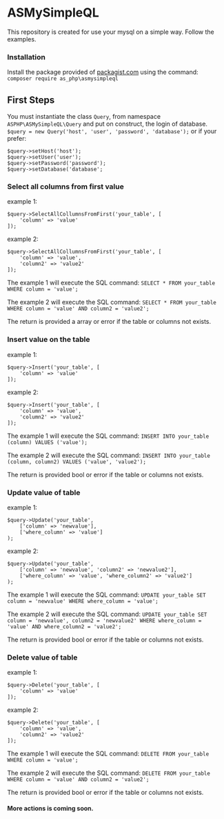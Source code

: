 # ASMySimpleQL
This repository is created for use your mysql on a simple way. Follow the examples.

### Installation
Install the package provided of [packagist.com](packagist.com) using the command: ```composer require as_php\asmysimpleql```

## First Steps
You must instantiate the class ```Query```, from namespace ```ASPHP\ASMySimpleQL\Query``` and put on construct, the login of database.
```$query = new Query('host', 'user', 'password', 'database');```
or if your prefer:
```
$query->setHost('host');
$query->setUser('user');
$query->setPassword('password');
$query->setDatabase('database';
```

### Select all columns from first value
example 1:
```
$query->SelectAllCollumnsFromFirst('your_table', [
    'column' => 'value'
]);
```
example 2:
```
$query->SelectAllCollumnsFromFirst('your_table', [
    'column' => 'value',
    'column2' => 'value2'
]);
```
The example 1 will execute the SQL command: ```SELECT * FROM your_table WHERE column = 'value';```

The example 2 will execute the SQL command: ```SELECT * FROM your_table WHERE column = 'value' AND column2 = 'value2';```

The return is provided a array or error if the table or columns not exists.

### Insert value on the table
example 1:
```
$query->Insert('your_table', [
    'column' => 'value'
]);
```
example 2:
```
$query->Insert('your_table', [
    'column' => 'value',
    'column2' => 'value2'
]);
```
The example 1 will execute the SQL command: ```INSERT INTO your_table (column) VALUES ('value');```

The example 2 will execute the SQL command: ```INSERT INTO your_table (column, column2) VALUES ('value', 'value2');```

The return is provided bool or error if the table or columns not exists.

### Update value of table
example 1:
```
$query->Update('your_table',
    ['column' => 'newvalue'],
    ['where_column' => 'value']
);
```
example 2:
```
$query->Update('your_table',
    ['column' => 'newvalue', 'column2' => 'newvalue2'],
    ['where_column' => 'value', 'where_column2' => 'value2']
);
```
The example 1 will execute the SQL command: ```UPDATE your_table SET column = 'newvalue' WHERE where_column = 'value';```

The example 2 will execute the SQL command: ```UPDATE your_table SET column = 'newvalue', column2 = 'newvalue2' WHERE where_column = 'value' AND where_column2 = 'value2';```

The return is provided bool or error if the table or columns not exists.

### Delete value of table
example 1:
```
$query->Delete('your_table', [
    'column' => 'value'
]);
```
example 2:
```
$query->Delete('your_table', [
    'column' => 'value',
    'column2' => 'value2'
]);
```
The example 1 will execute the SQL command: ```DELETE FROM your_table WHERE column = 'value';```

The example 2 will execute the SQL command: ```DELETE FROM your_table WHERE column = 'value' AND column2 = 'value2';```

The return is provided bool or error if the table or columns not exists.



#### More actions is coming soon.
